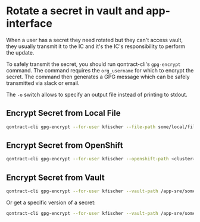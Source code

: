 # Rotate a secret in vault and app-interface

When a user has a secret they need rotated but they can't access
vault, they usually transmit it to the IC and it's the IC's
responsibility to perform the update.

To safely transmit the secret, you should run
qontract-cli's `gpg-encrypt` command.
The command requires the `org_username` for which
to encrypt the secret.
The command then generates a GPG message which can be
safely transmitted via slack or email.

The `-o` switch allows to specify an output file
instead of printing to stdout.

## Encrypt Secret from Local File

```bash
qontract-cli gpg-encrypt --for-user kfischer --file-path some/local/file
```

## Encrypt Secret from OpenShift

```bash
qontract-cli gpg-encrypt --for-user kfischer --openshift-path <cluster>/<namespace>/<secret>
```

## Encrypt Secret from Vault

```bash
qontract-cli gpg-encrypt --for-user kfischer --vault-path /app-sre/some/secret
```

Or get a specific version of a secret:

```bash
qontract-cli gpg-encrypt --for-user kfischer --vault-path /app-sre/some/secret --vault-secret-version 5
```
